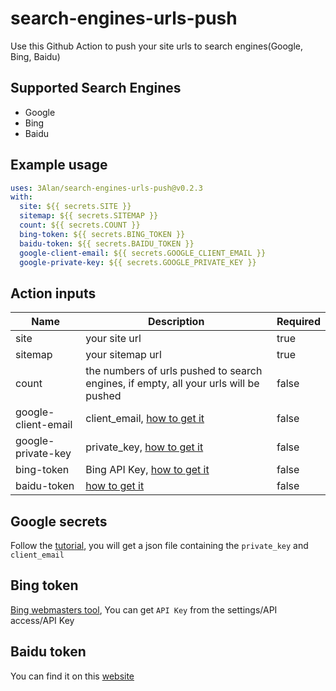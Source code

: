 # search-engines-urls-push

Use this Github Action to push your site urls to search engines(Google, Bing, Baidu)

## Supported Search Engines

- Google
- Bing
- Baidu

## Example usage

```yml
uses: 3Alan/search-engines-urls-push@v0.2.3
with:
  site: ${{ secrets.SITE }}
  sitemap: ${{ secrets.SITEMAP }}
  count: ${{ secrets.COUNT }}
  bing-token: ${{ secrets.BING_TOKEN }}
  baidu-token: ${{ secrets.BAIDU_TOKEN }}
  google-client-email: ${{ secrets.GOOGLE_CLIENT_EMAIL }}
  google-private-key: ${{ secrets.GOOGLE_PRIVATE_KEY }}
```

## Action inputs

| Name                | Description                                                                                            | Required |
| ------------------- | ------------------------------------------------------------------------------------------------------ | -------- |
| site                | your site url                                                                                          | true     |
| sitemap             | your sitemap url                                                                                       | true     |
| count               | the numbers of urls pushed to search engines, if empty, all your urls will be pushed                   | false    |
| google-client-email | client_email, [how to get it](https://github.com/3Alan/search-engines-urls-push-action#google-secrets) | false    |
| google-private-key  | private_key, [how to get it](https://github.com/3Alan/search-engines-urls-push-action#google-secrets)  | false    |
| bing-token          | Bing API Key, [how to get it](https://github.com/3Alan/search-engines-urls-push-action#bing-token)     | false    |
| baidu-token         | [how to get it](https://github.com/3Alan/search-engines-urls-push-action#baidu-token)                  | false    |

## Google secrets

Follow the [tutorial](https://developers.google.com/search/apis/indexing-api/v3/prereqs), you will get a json file containing the `private_key` and `client_email`

## Bing token

[Bing webmasters tool](https://www.bing.com/webmasters), You can get `API Key` from the settings/API access/API Key

## Baidu token

You can find it on this [website](https://ziyuan.baidu.com/linksubmit/index)
